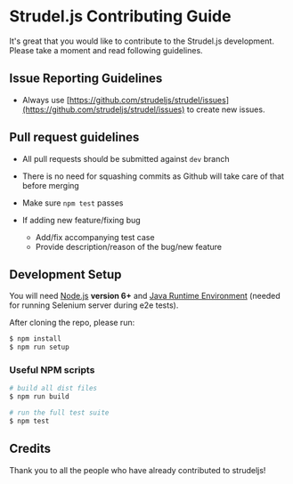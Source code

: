 # Strudel.js Contributing Guide

It's great that you would like to contribute to the Strudel.js development. Please take a moment and read following guidelines.  

## Issue Reporting Guidelines

- Always use [https://github.com/strudeljs/strudel/issues](https://github.com/strudeljs/strudel/issues) to create new issues.

## Pull request guidelines

- All pull requests should be submitted against `dev` branch

- There is no need for squashing commits as Github will take care of that before merging

- Make sure `npm test` passes

- If adding new feature/fixing bug
  - Add/fix accompanying test case
  - Provide description/reason of the bug/new feature

## Development Setup

You will need [Node.js](http://nodejs.org) **version 6+** and [Java Runtime Environment](http://www.oracle.com/technetwork/java/javase/downloads/index.html) (needed for running Selenium server during e2e tests).

After cloning the repo, please run:

``` bash
$ npm install
$ npm run setup
```


### Useful NPM scripts

``` bash
# build all dist files
$ npm run build

# run the full test suite
$ npm test
```

## Credits

Thank you to all the people who have already contributed to strudeljs!

